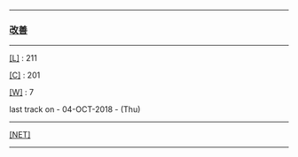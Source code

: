 
---

### [改善](https://en.wikipedia.org/wiki/Kaizen)

---

[[L]](https://github.com/ttltrk/ELSE/blob/master/LAN/ENG/LAN.MD) : 211

[[C]](https://github.com/ttltrk/PRG/blob/master/CODING.MD) : 201

[[W]](https://github.com/ttltrk/ELSE/blob/master/PWR/PWR.MD) : 7

last track on - 04-OCT-2018 - (Thu)

---

[[NET]](http://ttltrk.net/)

---
